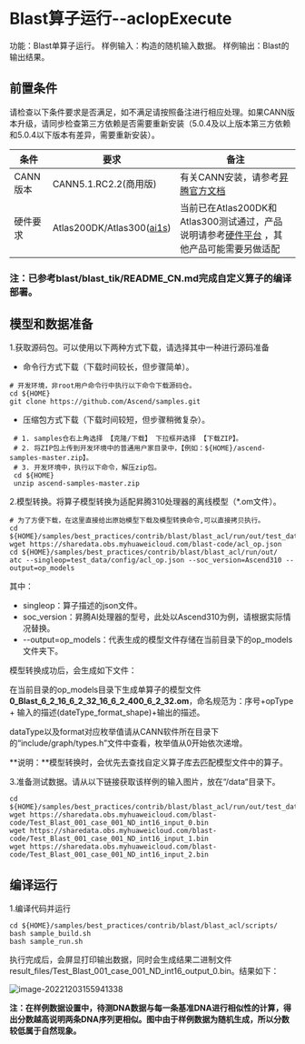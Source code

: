 # Blast算子运行--aclopExecute

功能：Blast单算子运行。
样例输入：构造的随机输入数据。
样例输出：Blast的输出结果。

## 前置条件

请检查以下条件要求是否满足，如不满足请按照备注进行相应处理。如果CANN版本升级，请同步检查第三方依赖是否需要重新安装（5.0.4及以上版本第三方依赖和5.0.4以下版本有差异，需要重新安装）。

| 条件     | 要求                                                         | 备注                                                         |
| -------- | ------------------------------------------------------------ | ------------------------------------------------------------ |
| CANN版本 | CANN5.1.RC2.2(商用版)                                        | 有关CANN安装，请参考[昇腾官方文档](https://www.hiascend.com/document/detail/zh/CANNCommunityEdition/600alpha001/overview/index.html) |
| 硬件要求 | Atlas200DK/Atlas300([ai1s](https://gitee.com/link?target=https%3A%2F%2Fsupport.huaweicloud.com%2Fproductdesc-ecs%2Fecs_01_0047.html%23ecs_01_0047__section78423209366)) | 当前已在Atlas200DK和Atlas300测试通过，产品说明请参考[硬件平台](https://gitee.com/link?target=https%3A%2F%2Fascend.huawei.com%2Fzh%2F%23%2Fhardware%2Fproduct) ，其他产品可能需要另做适配 |

### 注：已参考**blast/blast_tik/README_CN.md**完成自定义算子的编译部署。


## 模型和数据准备

1.获取源码包。可以使用以下两种方式下载，请选择其中一种进行源码准备

- 命令行方式下载（下载时间较长，但步骤简单）。

```
# 开发环境，非root用户命令行中执行以下命令下载源码仓。    
cd ${HOME}     
git clone https://github.com/Ascend/samples.git
```

- 压缩包方式下载（下载时间较短，但步骤稍微复杂）。

```
 # 1. samples仓右上角选择 【克隆/下载】 下拉框并选择 【下载ZIP】。    
 # 2. 将ZIP包上传到开发环境中的普通用户家目录中，【例如：${HOME}/ascend-samples-master.zip】。     
 # 3. 开发环境中，执行以下命令，解压zip包。     
 cd ${HOME}    
 unzip ascend-samples-master.zip
```

2.模型转换。将算子模型转换为适配昇腾310处理器的离线模型（*.om文件）。

```
# 为了方便下载，在这里直接给出原始模型下载及模型转换命令,可以直接拷贝执行。
cd ${HOME}/samples/best_practices/contrib/blast/blast_acl/run/out/test_data/config/
wget https://sharedata.obs.myhuaweicloud.com/blast-code/acl_op.json
cd ${HOME}/samples/best_practices/contrib/blast/blast_acl/run/out/
atc --singleop=test_data/config/acl_op.json --soc_version=Ascend310 --output=op_models
```

其中：

- singleop：算子描述的json文件。
- soc_version：昇腾AI处理器的型号，此处以Ascend310为例，请根据实际情况替换。
- --output=op_models：代表生成的模型文件存储在当前目录下的op_models文件夹下。

模型转换成功后，会生成如下文件：

在当前目录的op_models目录下生成单算子的模型文件**0_Blast_6_2_16_6_2_32_16_6_2_400_6_2_32.om**，命名规范为：序号+opType + 输入的描述(dateType_format_shape)+输出的描述。

dataType以及format对应枚举值请从CANN软件所在目录下的“include/graph/types.h”文件中查看，枚举值从0开始依次递增。

**说明：**模型转换时，会优先去查找自定义算子库去匹配模型文件中的算子。

 3.准备测试数据。请从以下链接获取该样例的输入图片，放在“/data“目录下。

```
cd ${HOME}/samples/best_practices/contrib/blast/blast_acl/run/out/test_data/data/
wget https://sharedata.obs.myhuaweicloud.com/blast-code/Test_Blast_001_case_001_ND_int16_input_0.bin
wget https://sharedata.obs.myhuaweicloud.com/blast-code/Test_Blast_001_case_001_ND_int16_input_1.bin
wget https://sharedata.obs.myhuaweicloud.com/blast-code/Test_Blast_001_case_001_ND_int16_input_2.bin
```



## 编译运行

1.编译代码并运行

```
cd ${HOME}/samples/best_practices/contrib/blast/blast_acl/scripts/
bash sample_build.sh 
bash sample_run.sh
```

执行完成后，会屏显打印输出数据，同时会生成结果二进制文件result_files/Test_Blast_001_case_001_ND_int16_output_0.bin。结果如下：

![image-20221203155941338](https://sharedata.obs.myhuaweicloud.com/blast-code/image-20221203155941338.png)

**注：在样例数据设置中，待测DNA数据与每一条基准DNA进行相似性的计算，得出分数越高说明两条DNA序列更相似。图中由于样例数据为随机生成，所以分数较低属于自然现象。**